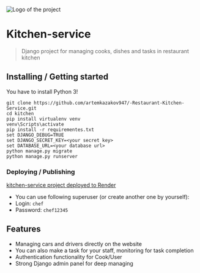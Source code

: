 ![Logo of the project](C:\projects\kitchen\static\assets\img\favicon.png)


# Kitchen-service
> Django project for managing cooks, dishes and tasks in restaurant kitchen


## Installing / Getting started

You have to install Python 3!

```shell
git clone https://github.com/artemkazakov947/-Restaurant-Kitchen-Service.git
cd kitchen
pip install virtualenv venv
venv\Scripts\activate
pip install -r requirementes.txt
set DJANGO_DEBUG=TRUE
set DJANGO_SECRET_KEY=<your secret key>
set DATABASE_URL=<your database url>
python manage.py migrate
python manage.py runserver 
```

### Deploying / Publishing

[kitchen-service project deployed to Render](https://kitchen-service-qvqc.onrender.com)

  - You can use following superuser (or create another one by yourself):
  - Login: `chef`
  - Password: `chef12345`


## Features

* Managing cars and drivers directly on the website
* You can also make a task for your staff, monitoring for task completion
* Authentication functionality for Cook/User
* Strong Django admin panel for deep managing